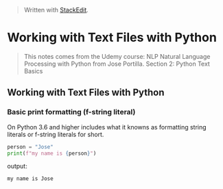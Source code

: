 > Written with [StackEdit](https://stackedit.io/).

# Working with Text Files with Python
> This notes comes from the Udemy course: NLP Natural Language Processing with Python from Jose Portilla. Section 2: Python Text Basics

## Working with Text Files with Python

### Basic print formatting (f-string literal)
On Python 3.6 and higher includes what it knowns as formatting string literals or f-string literals for short.
```python
person = "Jose"
print(f"my name is {person}")
```
output:
```
my name is Jose
```

<!--stackedit_data:
eyJoaXN0b3J5IjpbNzIyOTYwNDI1XX0=
-->